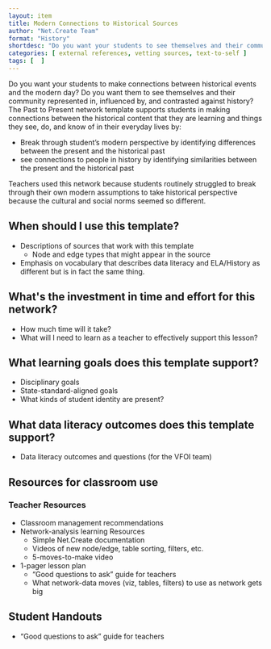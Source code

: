 ```yaml
---
layout: item
title: Modern Connections to Historical Sources
author: "Net.Create Team"
format: "History"
shortdesc: "Do you want your students to see themselves and their community represented in, influenced by, and contrasted against history?"
categories: [ external references, vetting sources, text-to-self ]
tags: [  ]
---
```


Do you want your students to make connections between historical events and the modern day? Do you want them to see themselves and their community represented in, influenced by, and contrasted against history? The Past to Present network template supports students in making connections between the historical content that they are learning and things they see, do, and know of in their everyday lives by: 
- Break through student’s modern perspective by identifying differences between the present and the historical past
- see connections to people in history by identifying similarities between the present and the historical past

Teachers used this network because students routinely struggled to break through their own modern assumptions to take historical perspective because the cultural and social norms seemed so different.

## When should I use this template?

- Descriptions of sources that work with this template
	- Node and edge types that might appear in the source
- Emphasis on vocabulary that describes data literacy and ELA/History as different but is in fact the same thing.

## What's the investment in time and effort for this network?

- How much time will it take?
- What will I need to learn as a teacher to effectively support this lesson?


## What learning goals does this template support?

- Disciplinary goals
- State-standard-aligned goals
- What kinds of student identity are present?

## What data literacy outcomes does this template support?

- Data literacy outcomes and questions (for the VFOI team)

## Resources for classroom use

### Teacher Resources

- Classroom management recommendations
- Network-analysis learning Resources
	- Simple Net.Create documentation
	- Videos of new node/edge, table sorting, filters, etc.
	- 5-moves-to-make video
- 1-pager lesson plan
	- “Good questions to ask” guide for teachers
	- What network-data moves (viz, tables, filters) to use as network gets big

## Student Handouts

- “Good questions to ask” guide for teachers
